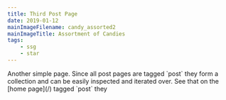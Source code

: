 ```yaml
---
title: Third Post Page
date: 2019-01-12
mainImageFilename: candy_assorted2
mainImageTitle: Assortment of Candies
tags:
    - ssg
    - star
---
```


<!--excerpt-->Another simple page. Since all post pages are tagged `post` they form a collection and can be easily inspected and iterated over. See that on the [home page](/)<!--end-excerpt--> tagged `post` they
